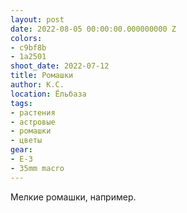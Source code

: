 ```yaml
---
layout: post
date: 2022-08-05 00:00:00.000000000 Z
colors:
- c9bf8b
- 1a2501
shoot_date: 2022-07-12
title: Ромашки
author: К.С.
location: Ёльбаза
tags:
- растения
- астровые
- ромашки
- цветы
gear:
- E-3
- 35mm macro
---
```

Мелкие ромашки, например.

